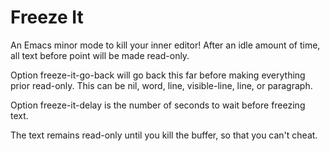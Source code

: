 # Freeze It #

An Emacs minor mode to kill your inner editor! After an idle amount of
time, all text before point will be made read-only.

Option freeze-it-go-back will go back this far before making everything
prior read-only. This can be nil, word, line, visible-line, line, or
paragraph.

Option freeze-it-delay is the number of seconds to wait before freezing
text.

The text remains read-only until you kill the buffer, so that you
can't cheat.
